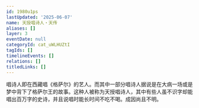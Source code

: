 ```yaml
---
id: 1980u1ps
lastUpdated: '2025-06-07'
name: 天授唱诗人・天传
aliases: []
layer: 3
eventDate: null
categoryId: cat_uWLHUZtI
tagIds: []
timelineEvents: []
relations: []
titledLinks: []
---
```

唱诗人即在西藏唱《格萨尔》的艺人。而其中一部分唱诗人据说是在大病一场或是梦中背下了格萨尔王的故事。这种人被称为天授唱诗人，其中有些人虽不识字却能唱出百万字的史诗，并且说唱时能长时间不吃不喝。成因尚且不明。
